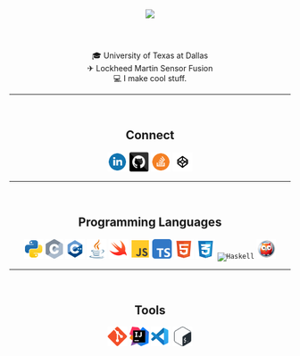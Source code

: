 <h1 align="center">
  <a href="https://git.io/typing-svg">
    <img src="https://readme-typing-svg.herokuapp.com/?lines=Hello,+World!+👋;My+name+is+Collin+Matz.;Nice+to+meet+you!&center=true&size=20">
  </a>
</h1>
<br>

<p align="center">
  🎓 University of Texas at Dallas
  <br>
  ✈ Lockheed Martin Sensor Fusion
  <br>
  💻 I make cool stuff.
</p>
<hr>
<br>

<h2 align="center">Connect</h2>
<p align="center">
    <a href="https://www.linkedin.com/in/collinmatz/"><img title="LinkedIn" height="35" src="images/linkedin-1.svg"></a>
    <a href="https://github.com/collinmatz"><img title="GitHub" height="35" src="images/github.svg"></a>
    <a href="https://stackoverflow.com/users/10167530/collin-matz"><img title="Stack Overflow" height="35" src="images/stack-overflow.svg"></a>
    <a href="https://codepen.io/InCodeWeTrust"><img title="Codepen" height="35" src="images/codepen.svg"></a>
</p>
<hr>
<br>

<h2 align="center">Programming Languages</h2>
<p align="center">
  <code><img title="Python" height="35" src="images/python.svg"></code>
  <code><img title="C" height="35" src="images/c.svg"></code>
  <code><img title="C++" height="35" src="images/cpp.svg"></code>
  <code><img title="Java" height="35" src="images/java.svg"></code>
  <code><img title="Swift" height="35" src="images/swift.svg"></code>
  <code><img title="JavaScript" height="35" src="images/js.svg"></code>
  <code><img title="TypeScript" height="35" src="images/typescript.svg"></code>
  <code><img title="HTML5" height="35" src="images/html-5.svg"></code>
  <code><img title="CSS3" height="35" src="images/css-3.svg"></code>
  <code><img title="Haskell" height="35" src="images/haskell.svg"></code>
  <code><img title="Prolog" height="35" src="images/prolog.svg"></code>
</p>
<hr>
<br>

<h2 align="center">Tools</h2>
<p align="center">
  <code><img title="Git" height="35" src="images/git-original.svg"></code>
  <code><img title="IntelliJ" height="35" src="images/jb-intellij-idea.svg"></code>
  <code><img title="VSCode" height="35" src="images/vs-code.svg"></code>
  <code><img title="Bash" height="35" src="images/bash.svg"></code>
</p>
<br>
